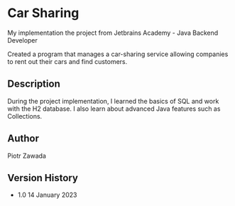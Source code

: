 # Car Sharing

My implementation the project from Jetbrains Academy - Java Backend Developer

Created a program that manages a car-sharing service allowing companies to rent out their cars and find customers.

## Description

During the project implementation, I learned the basics of SQL and work with the H2 database. I also learn about 
advanced Java features such as Collections.

## Author
Piotr Zawada
## Version History

* 1.0  14 January 2023

